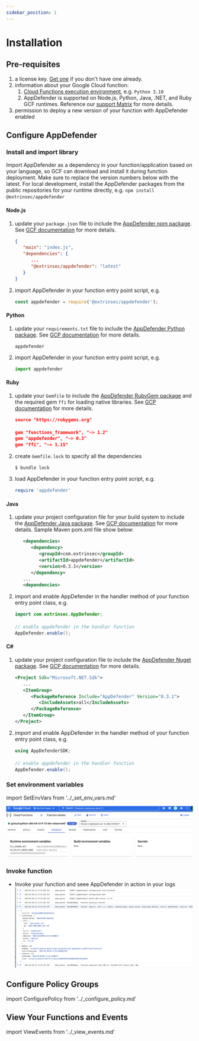 ```yaml
---
sidebar_position: 1
---
```


# Installation

## Pre-requisites

1. a license key.  [Get one](../how-to-get-a-license-key) if you don't have one already.
1. information about your Google Cloud function:
   1. [Cloud Functions execution environment](https://cloud.google.com/functions/docs/concepts/execution-environment), e.g. `Python 3.10`
   1. AppDefender is supported on Node.js, Python, Java, .NET, and Ruby GCF runtimes.  Reference our [support Matrix](../support-matrix.md) for more details.
1. permission to deploy a new version of your function with AppDefender enabled

## Configure AppDefender

### Install and import library

Import AppDefender as a dependency in your function/application based on your language, so GCF can download and install it during function deployment. Make sure to replace the version numbers below with the latest.  For local development, install the AppDefender packages from the public repositories for your runtime directly, e.g. `npm install @extrinsec/appdefender`

#### Node.js

1. update your `package.json` file to include the [AppDefender npm package](https://www.npmjs.com/package/@extrinsec/appdefender).  See [GCF documentation](https://cloud.google.com/functions/docs/writing/specifying-dependencies-nodejs) for more details.
   ```json title="package.json"
   {
      "main": "index.js",
      "dependencies": {
         ...
         "@extrinsec/appdefender": "latest"
      }
   }
   ```
1. import AppDefender in your function entry point script, e.g.
   ```js title="index.js"
   const appdefender = require('@extrinsec/appdefender');
   ```

#### Python

1. update your `requirements.txt` file to include the [AppDefender Python package](https://pypi.org/project/appdefender/).  See [GCP documentation](https://cloud.google.com/functions/docs/writing/specifying-dependencies-python) for more details.
   ```text title="requirements.txt"
   appdefender
   ```
1. import AppDefender in your function entry point script, e.g.
   ```python title="main.py"
   import appdefender
   ```

#### Ruby

1. update your `Gemfile` to include the [AppDefender RubyGem package](https://rubygems.org/gems/appdefender) and the required gem `ffi` for loading native libraries.  See [GCP documentation](https://cloud.google.com/functions/docs/writing/specifying-dependencies-ruby) for more details.
   ```json title="Gemfile"
   source "https://rubygems.org"

   gem "functions_framework", "~> 1.2"
   gem "appdefender", "~> 0.3"
   gem "ffi", "~> 1.15"
   ```
1. create `Gemfile.lock` to specify all the dependencies
   ```console
   $ bundle lock
   ```
1. load AppDefender in your function entry point script, e.g.
   ```ruby title="app.rb"
   require 'appdefender'
   ```

#### Java

1. update your project configuration file for your build system to include the [AppDefender Java package](https://search.maven.org/artifact/com.extrinsec/appdefender).  See [GCP documentation](https://cloud.google.com/functions/docs/writing/specifying-dependencies-java) for more details.  Sample Maven pom.xml file show below:
   ```xml title="pom.xml"
      <dependencies>
         <dependency>
            <groupId>com.extrinsec</groupId>
            <artifactId>appdefender</artifactId>
            <version>0.3.1</version>
         </dependency>
      ...
      <dependencies>
   ```
1. import and enable AppDefender in the handler method of your function entry point class, e.g.
   ```java title="MyFunction.java"
   import com.extrinsec.AppDefender;

   // enable appdefender in the handler function
   AppDefender.enable();
   ```

#### C#

1. update your project configuration file to include the [AppDefender Nuget package](https://www.nuget.org/packages/AppDefender).  See [GCP documentation](https://cloud.google.com/functions/docs/writing/specifying-dependencies-dotnet) for more details.
   ```xml title="MyProject.csproj"
   <Project Sdk="Microsoft.NET.Sdk">
      ...
      <ItemGroup>
         <PackageReference Include="AppDefender" Version="0.3.1">
            <IncludeAssets>all</IncludeAssets>
         </PackageReference>
      </ItemGroup>
   </Project>
   ```
1. import and enable AppDefender in the handler method of your function entry point class, e.g.
   ```csharp title="MyFunction.cs"
   using AppDefenderSDK;

   // enable appdefender in the handler function
   AppDefender.enable();
   ```


### Set environment variables

import SetEnvVars from '../_set_env_vars.md'

<SetEnvVars name='SetEnvVars'/>

   ![GCF Environment Variables](../images/GCF-env-vars.png "GCF Environment Variables")

### Invoke function

* Invoke your function and seee AppDefender in action in your logs
   ![GCF Logs](../images/GCF-appdefender.png "GCF Logs")

## Configure Policy Groups

import ConfigurePolicy from '../_configure_policy.md'

<ConfigurePolicy name='ConfigurePolicy'/>

## View Your Functions and Events

import ViewEvents from '../_view_events.md'

<ViewEvents name='ViewEvents'/>
